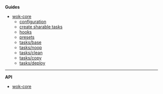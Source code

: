 **Guides**

- [wok-core](packages/core/)
  - [configuration](packages/core/configuration)
  - [create sharable tasks](packages/core/create-tasks)
  - [hooks](packages/core/hooks)
  - [presets](packages/core/presets)
  - [tasks/base](packages/core/tasks/base)
  - [tasks/noop](packages/core/tasks/noop)
  - [tasks/clean](packages/core/tasks/clean)
  - [tasks/copy](packages/core/tasks/copy)
  - [tasks/deploy](packages/core/tasks/deploy)

---

**API**

- [wok-core](packages/core/api/)
  <!-- wok-core -->
